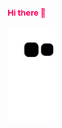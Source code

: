 <style>
* {
color: #ff005e;
>
</style>

### Hi there 👋

<!--
**Danxss/Danxss** is a ✨ _special_ ✨ repository because its `README.md` (this file) appears on your GitHub profile.

Here are some ideas to get you started:

- 🔭 I’m currently working on ...
- 🌱 I’m currently learning ...
- 👯 I’m looking to collaborate on ...
- 🤔 I’m looking for help with ...
- 💬 Ask me about ...
- 📫 How to reach me: ...
- 😄 Pronouns: ...
- ⚡ Fun fact: ...
-->


<div>



  ![Snake animation](https://github.com/Danxss/Danxss/blob/output/github-contribution-grid-snake.svg)

</div>
